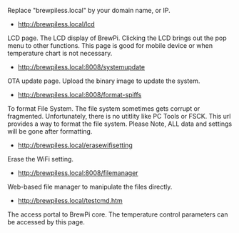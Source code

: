 Replace "brewpiless.local" by your domain name, or IP.

* http://brewpiless.local/lcd

LCD page. The LCD display of BrewPi. Clicking the LCD brings out the pop menu to other functions. This page is good for mobile device or when temperature chart is not necessary.

* http://brewpiless.local:8008/systemupdate

OTA update page. Upload the binary image to update the system.

* http://brewpiless.local:8008/format-spiffs

To format File System. The file system sometimes gets corrupt or fragmented. Unfortunately, there is no utitlity like PC Tools or FSCK. This url provides a way to format the file system. Please Note, ALL data and settings will be gone after formatting.

* http://brewpiless.local/erasewifisetting

Erase the WiFi setting.

* http://brewpiless.local:8008/filemanager

Web-based file manager to manipulate the files directly.

* http://brewpiless.local/testcmd.htm

The access portal to BrewPi core. The temperature control parameters can be accessed by this page.